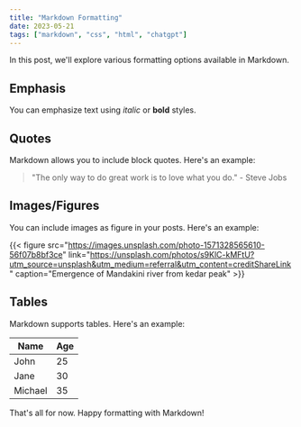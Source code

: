 ```yaml
---
title: "Markdown Formatting"
date: 2023-05-21
tags: ["markdown", "css", "html", "chatgpt"]
---
```


In this post, we'll explore various formatting options available in Markdown.

## Emphasis

You can emphasize text using _italic_ or **bold** styles.

## Quotes

Markdown allows you to include block quotes. Here's an example:

> "The only way to do great work is to love what you do." - Steve Jobs

## Images/Figures

You can include images as figure in your posts. Here's an example:

{{< figure src="https://images.unsplash.com/photo-1571328565610-56f07b8bf3ce" link="https://unsplash.com/photos/s9KlC-kMFtU?utm_source=unsplash&utm_medium=referral&utm_content=creditShareLink" caption="Emergence of Mandakini river from kedar peak" >}}

## Tables

Markdown supports tables. Here's an example:

| Name    | Age |
| ------- | --- |
| John    | 25  |
| Jane    | 30  |
| Michael | 35  |

That's all for now. Happy formatting with Markdown!

